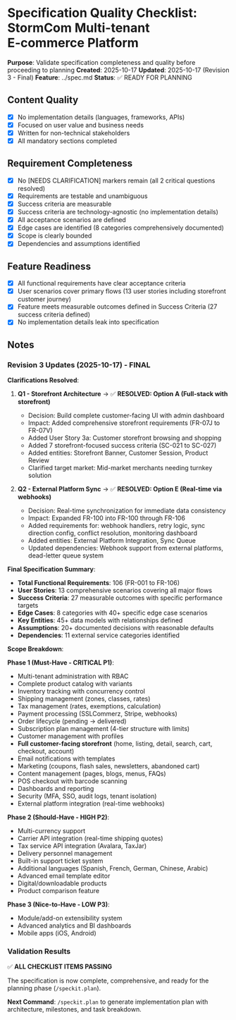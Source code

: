 # Specification Quality Checklist: StormCom Multi-tenant E‑commerce Platform

**Purpose**: Validate specification completeness and quality before proceeding to planning
**Created**: 2025-10-17
**Updated**: 2025-10-17 (Revision 3 - Final)
**Feature**: ../spec.md
**Status**: ✅ READY FOR PLANNING

## Content Quality

- [x] No implementation details (languages, frameworks, APIs)
- [x] Focused on user value and business needs
- [x] Written for non-technical stakeholders
- [x] All mandatory sections completed

## Requirement Completeness

- [x] No [NEEDS CLARIFICATION] markers remain (all 2 critical questions resolved)
- [x] Requirements are testable and unambiguous
- [x] Success criteria are measurable
- [x] Success criteria are technology-agnostic (no implementation details)
- [x] All acceptance scenarios are defined
- [x] Edge cases are identified (8 categories comprehensively documented)
- [x] Scope is clearly bounded
- [x] Dependencies and assumptions identified

## Feature Readiness

- [x] All functional requirements have clear acceptance criteria
- [x] User scenarios cover primary flows (13 user stories including storefront customer journey)
- [x] Feature meets measurable outcomes defined in Success Criteria (27 success criteria defined)
- [x] No implementation details leak into specification

## Notes

### Revision 3 Updates (2025-10-17) - FINAL

**Clarifications Resolved**:

1. **Q1 - Storefront Architecture** → ✅ **RESOLVED: Option A (Full-stack with storefront)**
   - Decision: Build complete customer-facing UI with admin dashboard
   - Impact: Added comprehensive storefront requirements (FR-07J to FR-07V)
   - Added User Story 3a: Customer storefront browsing and shopping
   - Added 7 storefront-focused success criteria (SC-021 to SC-027)
   - Added entities: Storefront Banner, Customer Session, Product Review
   - Clarified target market: Mid-market merchants needing turnkey solution

2. **Q2 - External Platform Sync** → ✅ **RESOLVED: Option E (Real-time via webhooks)**
   - Decision: Real-time synchronization for immediate data consistency
   - Impact: Expanded FR-100 into FR-100 through FR-106
   - Added requirements for: webhook handlers, retry logic, sync direction config, conflict resolution, monitoring dashboard
   - Added entities: External Platform Integration, Sync Queue
   - Updated dependencies: Webhook support from external platforms, dead-letter queue system

**Final Specification Summary**:

- **Total Functional Requirements**: 106 (FR-001 to FR-106)
- **User Stories**: 13 comprehensive scenarios covering all major flows
- **Success Criteria**: 27 measurable outcomes with specific performance targets
- **Edge Cases**: 8 categories with 40+ specific edge case scenarios
- **Key Entities**: 45+ data models with relationships defined
- **Assumptions**: 20+ documented decisions with reasonable defaults
- **Dependencies**: 11 external service categories identified

**Scope Breakdown**:

**Phase 1 (Must-Have - CRITICAL P1)**:
- Multi-tenant administration with RBAC
- Complete product catalog with variants
- Inventory tracking with concurrency control
- Shipping management (zones, classes, rates)
- Tax management (rates, exemptions, calculation)
- Payment processing (SSLCommerz, Stripe, webhooks)
- Order lifecycle (pending → delivered)
- Subscription plan management (4-tier structure with limits)
- Customer management with profiles
- **Full customer-facing storefront** (home, listing, detail, search, cart, checkout, account)
- Email notifications with templates
- Marketing (coupons, flash sales, newsletters, abandoned cart)
- Content management (pages, blogs, menus, FAQs)
- POS checkout with barcode scanning
- Dashboards and reporting
- Security (MFA, SSO, audit logs, tenant isolation)
- External platform integration (real-time webhooks)

**Phase 2 (Should-Have - HIGH P2)**:
- Multi-currency support
- Carrier API integration (real-time shipping quotes)
- Tax service API integration (Avalara, TaxJar)
- Delivery personnel management
- Built-in support ticket system
- Additional languages (Spanish, French, German, Chinese, Arabic)
- Advanced email template editor
- Digital/downloadable products
- Product comparison feature

**Phase 3 (Nice-to-Have - LOW P3)**:
- Module/add-on extensibility system
- Advanced analytics and BI dashboards
- Mobile apps (iOS, Android)

### Validation Results

✅ **ALL CHECKLIST ITEMS PASSING**

The specification is now complete, comprehensive, and ready for the planning phase (`/speckit.plan`).

**Next Command**: `/speckit.plan` to generate implementation plan with architecture, milestones, and task breakdown.

